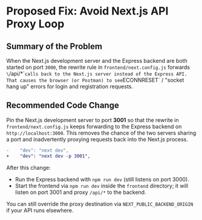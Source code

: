 # Proposed Fix: Avoid Next.js API Proxy Loop

## Summary of the Problem
When the Next.js development server and the Express backend are both started on port `3000`, the rewrite rule in `frontend/next.config.js` forwards `\`/api/*\`` calls back to the Next.js server instead of the Express API. That causes the browser (or Postman) to see `ECONNRESET` / "socket hang up" errors for login and registration requests.

## Recommended Code Change
Pin the Next.js development server to port **3001** so that the rewrite in
`frontend/next.config.js` keeps forwarding to the Express backend on
`http://localhost:3000`. This removes the chance of the two servers sharing a
port and inadvertently proxying requests back into the Next.js process.

```diff
-    "dev": "next dev",
+    "dev": "next dev -p 3001",
```

After this change:
- Run the Express backend with `npm run dev` (still listens on port 3000).
- Start the frontend via `npm run dev` inside the `frontend` directory; it will
  listen on port 3001 and proxy `/api/*` to the backend.

You can still override the proxy destination via
`NEXT_PUBLIC_BACKEND_ORIGIN` if your API runs elsewhere.
